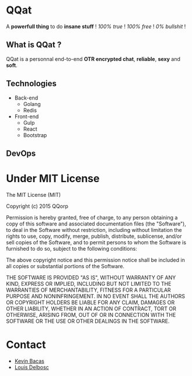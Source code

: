 # QQat
A **powerfull thing** to do **insane stuff** ! _100% true_ ! _100% free_ ! _0% bullshit_ !

## What is QQat ?
QQat is a personnal end-to-end **OTR encrypted chat**, **reliable**, **sexy** and **soft**.

## Technologies
- Back-end
  - Golang
  - Redis
- Front-end
  - Gulp
  - React
  - Bootstrap

## DevOps


# Under MIT License
The MIT License (MIT)

Copyright (c) 2015 QQorp

Permission is hereby granted, free of charge, to any person obtaining a copy of this software and associated documentation files (the "Software"), to deal in the Software without restriction, including without limitation the rights to use, copy, modify, merge, publish, distribute, sublicense, and/or sell copies of the Software, and to permit persons to whom the Software is furnished to do so, subject to the following conditions:

The above copyright notice and this permission notice shall be included in all copies or substantial portions of the Software.

THE SOFTWARE IS PROVIDED "AS IS", WITHOUT WARRANTY OF ANY KIND, EXPRESS OR IMPLIED, INCLUDING BUT NOT LIMITED TO THE WARRANTIES OF MERCHANTABILITY, FITNESS FOR A PARTICULAR PURPOSE AND NONINFRINGEMENT. IN NO EVENT SHALL THE AUTHORS OR COPYRIGHT HOLDERS BE LIABLE FOR ANY CLAIM, DAMAGES OR OTHER LIABILITY, WHETHER IN AN ACTION OF CONTRACT, TORT OR OTHERWISE, ARISING FROM, OUT OF OR IN CONNECTION WITH THE SOFTWARE OR THE USE OR OTHER DEALINGS IN THE SOFTWARE.

# Contact
- [Kevin Bacas](https://github.com/KevinBacas)
- [Louis Delbosc](https://github.com/LouisDelbosc)
